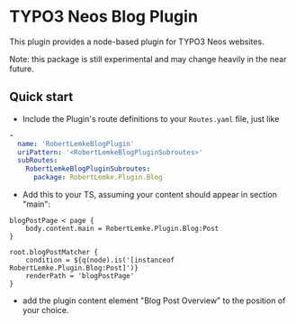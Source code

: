 TYPO3 Neos Blog Plugin
======================

This plugin provides a node-based plugin for TYPO3 Neos websites.

Note: this package is still experimental and may change heavily in the near future.

Quick start
-----------

* Include the Plugin's route definitions to your `Routes.yaml` file, just like

```yaml
-
  name: 'RobertLemkeBlogPlugin'
  uriPattern: '<RobertLemkeBlogPluginSubroutes>'
  subRoutes:
    RobertLemkeBlogPluginSubroutes:
      package: RobertLemke.Plugin.Blog
```

* Add this to your TS, assuming your content should appear in section "main":

```
blogPostPage < page {
	body.content.main = RobertLemke.Plugin.Blog:Post
}

root.blogPostMatcher {
	condition = ${q(node).is('[instanceof RobertLemke.Plugin.Blog:Post]')}
	renderPath = 'blogPostPage'
}
```

* add the plugin content element "Blog Post Overview" to the position of your choice.